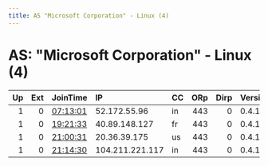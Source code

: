 ```yaml
---
title: AS "Microsoft Corporation" - Linux (4)
---
```


# AS: "Microsoft Corporation" - Linux (4)

|   Up |   Ext | JoinTime                                                                                            | IP              | CC   |   ORp |   Dirp | Version   | Contact   | Nickname   |   eFamMembers |
|-----:|------:|:----------------------------------------------------------------------------------------------------|:----------------|:-----|------:|-------:|:----------|:----------|:-----------|--------------:|
|    1 |     0 | [07:13:01](https://metrics.torproject.org/rs.html#details/7D58BA9C3734827EF9DFFB255B7C358762D2CEC7) | 52.172.55.96    | in   |   443 |      0 | 0.4.1.7   | None      | Unnamed    |             1 |
|    1 |     0 | [19:21:33](https://metrics.torproject.org/rs.html#details/413078584EE87CCC3A2EB0D9B8371A16B50E9F4E) | 40.89.148.127   | fr   |   443 |      0 | 0.4.1.7   | None      | Unnamed    |             1 |
|    1 |     0 | [21:00:31](https://metrics.torproject.org/rs.html#details/C35C3DA0541077D1B0B9521BB1D056CA6C42339C) | 20.36.39.175    | us   |   443 |      0 | 0.4.1.7   | None      | Unnamed    |             1 |
|    1 |     0 | [21:14:30](https://metrics.torproject.org/rs.html#details/D5176C593ABDD690737E31D2DC2FC2064B327114) | 104.211.221.117 | in   |   443 |      0 | 0.4.1.7   | None      | Unnamed    |             1 |
